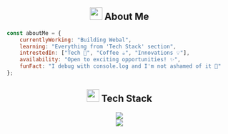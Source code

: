 
<!-- About Me -->
<h2 align="center">
  <img src="https://media2.giphy.com/media/QssGEmpkyEOhBCb7e1/giphy.gif?cid=ecf05e47a0n3gi1bfqntqmob8g9aid1oyj2wr3ds3mg700bl&rid=giphy.gif" width="28"> 
  About Me
</h2>

```javascript
const aboutMe = {
    currentlyWorking: "Building Webal",
    learning: "Everything from 'Tech Stack' section",
    intrestedIn: ["Tech 🔧", "Coffee ☕", "Innovations 💡"],
    availability: "Open to exciting opportunities! ✨",
    funFact: "I debug with console.log and I'm not ashamed of it 🐛"
};
```

<!-- Tech Stack with Animated Icons -->
<h2 align="center">
  <img src="https://media.giphy.com/media/iY8CRBdQXODJSCERIr/giphy.gif" width="28">
  Tech Stack
</h2>

<div align="center">
  <img src="https://skillicons.dev/icons?i=js,ts,react,nextjs,nodejs,express,mongodb,postgres&perline=8&theme=dark" />
  <br/>
  <img src="https://skillicons.dev/icons?i=tailwind,firebase,aws,docker,kubernetes,redis,graphql,prisma&perline=8&theme=dark" />
</div>



